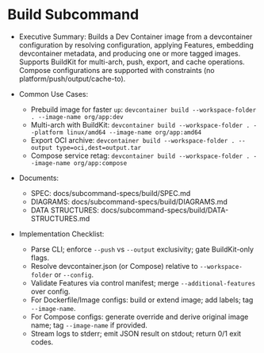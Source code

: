 # Build Subcommand

- Executive Summary: Builds a Dev Container image from a devcontainer configuration by resolving configuration, applying Features, embedding devcontainer metadata, and producing one or more tagged images. Supports BuildKit for multi-arch, push, export, and cache operations. Compose configurations are supported with constraints (no platform/push/output/cache-to).

- Common Use Cases:
  - Prebuild image for faster `up`: `devcontainer build --workspace-folder . --image-name org/app:dev`
  - Multi-arch with BuildKit: `devcontainer build --workspace-folder . --platform linux/amd64 --image-name org/app:amd64`
  - Export OCI archive: `devcontainer build --workspace-folder . --output type=oci,dest=output.tar`
  - Compose service retag: `devcontainer build --workspace-folder . --image-name org/app:compose`

- Documents:
  - SPEC: docs/subcommand-specs/build/SPEC.md
  - DIAGRAMS: docs/subcommand-specs/build/DIAGRAMS.md
  - DATA STRUCTURES: docs/subcommand-specs/build/DATA-STRUCTURES.md

- Implementation Checklist:
  - Parse CLI; enforce `--push` vs `--output` exclusivity; gate BuildKit-only flags.
  - Resolve devcontainer.json (or Compose) relative to `--workspace-folder` or `--config`.
  - Validate Features via control manifest; merge `--additional-features` over config.
  - For Dockerfile/Image configs: build or extend image; add labels; tag `--image-name`.
  - For Compose configs: generate override and derive original image name; tag `--image-name` if provided.
  - Stream logs to stderr; emit JSON result on stdout; return 0/1 exit codes.

